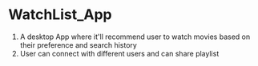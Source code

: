 # WatchList_App

1. A desktop App where it'll recommend user to watch movies based on their preference and search history
2. User can connect with different users and can share playlist

